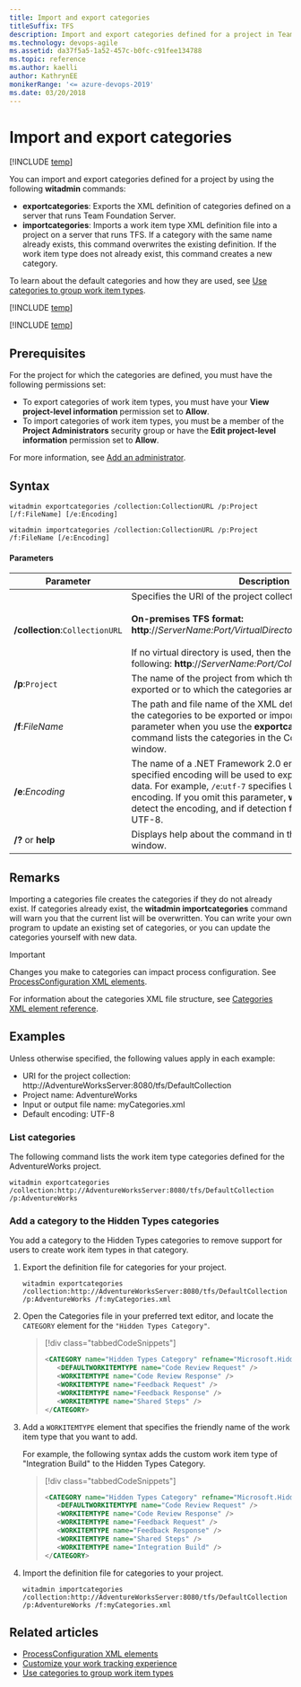 ```yaml
---
title: Import and export categories
titleSuffix: TFS  
description: Import and export categories defined for a project in Team Foundation Server 
ms.technology: devops-agile
ms.assetid: da37f5a5-1a52-457c-b0fc-c91fee134788
ms.topic: reference
ms.author: kaelli
author: KathrynEE
monikerRange: '<= azure-devops-2019'
ms.date: 03/20/2018
---
```


# Import and export categories

[!INCLUDE [temp](../../includes/customization-witadmin-plus-version-header.md)]

You can import and export categories defined for a project by using the following **witadmin** commands:

* **exportcategories**: Exports the XML definition of categories defined on a server that runs Team Foundation Server.
* **importcategories**: Imports a work item type XML definition file into a project on a server that runs TFS. If a category with the same name already exists, this command overwrites the existing definition. If the work item type does not already exist, this command creates a new category.

To learn about the default categories and how they are used, see [Use categories to group work item types](../xml/use-categories-to-group-work-item-types.md).

[!INCLUDE [temp](../../includes/witadmin-run-tool.md)]

[!INCLUDE [temp](../../includes/process-editor.md)]

## Prerequisites

For the project for which the categories are defined, you must have the following permissions set:

* To export categories of work item types, you must have your **View project-level information** permission set to **Allow**.
* To import categories of work item types, you must be a member of the **Project Administrators** security group or have the **Edit project-level information** permission set to **Allow**.

For more information, see [Add an administrator](../../organizations/security/set-project-collection-level-permissions.md).

## Syntax

```
witadmin exportcategories /collection:CollectionURL /p:Project [/f:FileName] [/e:Encoding]

witadmin importcategories /collection:CollectionURL /p:Project /f:FileName [/e:Encoding]
```

#### Parameters

| **Parameter**                   | **Description**                                                                                                                                                                                                                                                                                                  |
| ------------------------------- | ---------------------------------------------------------------------------------------------------------------------------------------------------------------------------------------------------------------------------------------------------------------------------------------------------------------- |
| **/collection**:`CollectionURL` | Specifies the URI of the project collection. For example:<br /><br /> **On-premises TFS format: http**://_ServerName:Port/VirtualDirectoryName/CollectionName_<br /><br /> If no virtual directory is used, then the format for the URI is the following: **http**://_ServerName:Port/CollectionName_.           |
| **/p**:`Project`                | The name of the project from which the categories are exported or to which the categories are imported.                                                                                                                                                                                                          |
| **/f**:_FileName_               | The path and file name of the XML definition file that contains the categories to be exported or imported. If you omit this parameter when you use the **exportcategories** command, the command lists the categories in the Command Prompt window.                                                              |
| **/e**:_Encoding_               | The name of a .NET Framework 2.0 encoding format. The specified encoding will be used to export or import the XML data. For example, `/e`:`utf-7` specifies Unicode (UTF-7) encoding. If you omit this parameter, **witadmin** attempts to detect the encoding, and if detection fails, **witadmin** uses UTF-8. |
| **/?** or **help**              | Displays help about the command in the Command Prompt window.                                                                                                                                                                                                                                                    |

## Remarks

Importing a categories file creates the categories if they do not already exist. If categories already exist, the **witadmin importcategories** command will warn you that the current list will be overwritten. You can write your own program to update an existing set of categories, or you can update the categories yourself with new data.

> [!IMPORTANT]  
>  Changes you make to categories can impact process configuration. See [ProcessConfiguration XML elements](../xml/process-configuration-xml-element.md).

For information about the categories XML file structure, see [Categories XML element reference](../xml/categories-xml-element-reference.md).

## Examples

Unless otherwise specified, the following values apply in each example:

* URI for the project collection: http://AdventureWorksServer:8080/tfs/DefaultCollection
* Project name: AdventureWorks
* Input or output file name: myCategories.xml
* Default encoding: UTF-8

### List categories

The following command lists the work item type categories defined for the AdventureWorks project.

```
witadmin exportcategories /collection:http://AdventureWorksServer:8080/tfs/DefaultCollection /p:AdventureWorks
```

### Add a category to the Hidden Types categories

You add a category to the Hidden Types categories to remove support for users to create work item types in that category.

1.  Export the definition file for categories for your project.

    ```
    witadmin exportcategories /collection:http://AdventureWorksServer:8080/tfs/DefaultCollection /p:AdventureWorks /f:myCategories.xml
    ```

2.  Open the Categories file in your preferred text editor, and locate the `CATEGORY` element for the `"Hidden Types Category"`.

    > [!div class="tabbedCodeSnippets"]
    >
    > ```XML
    > <CATEGORY name="Hidden Types Category" refname="Microsoft.HiddenCategory">  
    >    <DEFAULTWORKITEMTYPE name="Code Review Request" />  
    >    <WORKITEMTYPE name="Code Review Response" />  
    >    <WORKITEMTYPE name="Feedback Request" />  
    >    <WORKITEMTYPE name="Feedback Response" />  
    >    <WORKITEMTYPE name="Shared Steps" />  
    > </CATEGORY>  
    > ```

3.  Add a `WORKITEMTYPE` element that specifies the friendly name of the work item type that you want to add.

    For example, the following syntax adds the custom work item type of "Integration Build" to the Hidden Types Category.

    > [!div class="tabbedCodeSnippets"]
    >
    > ```XML
    > <CATEGORY name="Hidden Types Category" refname="Microsoft.HiddenCategory">  
    >    <DEFAULTWORKITEMTYPE name="Code Review Request" />  
    >    <WORKITEMTYPE name="Code Review Response" />  
    >    <WORKITEMTYPE name="Feedback Request" />  
    >    <WORKITEMTYPE name="Feedback Response" />  
    >    <WORKITEMTYPE name="Shared Steps" />  
    >    <WORKITEMTYPE name="Integration Build" />  
    > </CATEGORY>  
    > ```

4.  Import the definition file for categories to your project.

    ```
    witadmin importcategories /collection:http://AdventureWorksServer:8080/tfs/DefaultCollection /p:AdventureWorks /f:myCategories.xml
    ```

## Related articles

* [ProcessConfiguration XML elements](../xml/process-configuration-xml-element.md)
* [Customize your work tracking experience](../customize-work.md)
* [Use categories to group work item types](../xml/use-categories-to-group-work-item-types.md)

